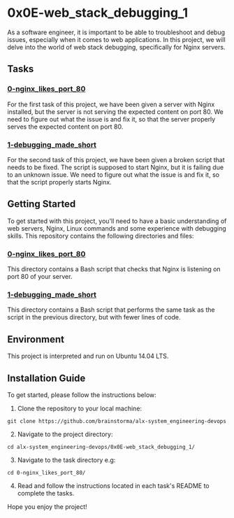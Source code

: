 # 0x0E-web_stack_debugging_1

As a software engineer, it is important to be able to troubleshoot and debug issues, especially when it comes to web applications. In this project, we will delve into the world of web stack debugging, specifically for Nginx servers.

## Tasks

### [0-nginx_likes_port_80](./0-nginx_likes_port_80/)
For the first task of this project, we have been given a server with Nginx installed, but the server is not serving the expected content on port 80. We need to figure out what the issue is and fix it, so that the server properly serves the expected content on port 80.

### [1-debugging_made_short](./1-debugging_made_short/)
For the second task of this project, we have been given a broken script that needs to be fixed. The script is supposed to start Nginx, but it is failing due to an unknown issue. We need to figure out what the issue is and fix it, so that the script properly starts Nginx.

## Getting Started
To get started with this project, you'll need to have a basic understanding of web servers, Nginx, Linux commands and some experience with debugging skills. 
This repository contains the following directories and files:

### [0-nginx_likes_port_80](./0-nginx_likes_port_80/)
This directory contains a Bash script that checks that Nginx is listening on port 80 of your server.

### [1-debugging_made_short](./1-debugging_made_short/)
This directory contains a Bash script that performs the same task as the script in the previous directory, but with fewer lines of code.

## Environment
This project is interpreted and run on Ubuntu 14.04 LTS. 

## Installation Guide
To get started, please follow the instructions below:
1. Clone the repository to your local machine:
```
git clone https://github.com/brainstorma/alx-system_engineering-devops
```
2. Navigate to the project directory:
```
cd alx-system_engineering-devops/0x0E-web_stack_debugging_1/
```
3. Navigate to the task directory e.g:
```
cd 0-nginx_likes_port_80/
```
4. Read and follow the instructions located in each task's README to complete the tasks.

Hope you enjoy the project!
